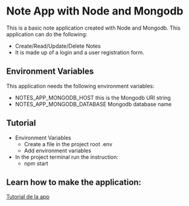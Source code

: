 # Note App with Node and Mongodb
This is a basic note application created with Node and Mongodb. This application can do the following:

* Create/Read/Update/Delete Notes
* It is made up of a login and a user registration form.

## Environment Variables
This application needs the following environment variables:

* NOTES_APP_MONGODB_HOST this is the Mongodb URI string
* NOTES_APP_MONGODB_DATABASE Mongodb database name

## Tutorial
* Environment Variables
    * Create a file in the project root .env
    * Add environment variables
* In the project terminal run the instruction:
    * npm start

## Learn how to make the application:
[Tutorial de  la app](https://www.youtube.com/watch?v=GVfAPWLkk0M&list=PLo5lAe9kQrwqUEXK7oQbzv63KsdODzuAy)